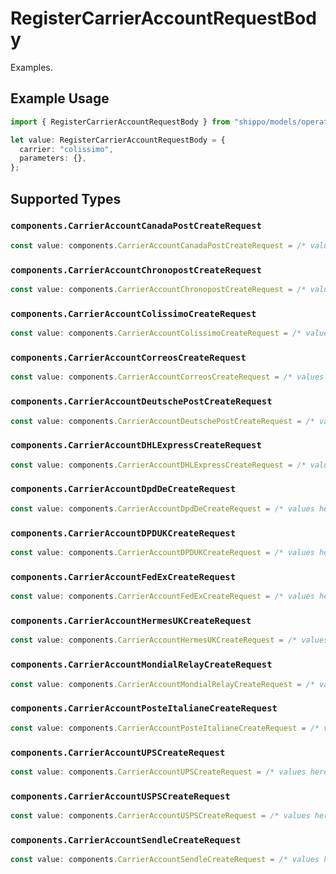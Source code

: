 # RegisterCarrierAccountRequestBody

Examples.

## Example Usage

```typescript
import { RegisterCarrierAccountRequestBody } from "shippo/models/operations";

let value: RegisterCarrierAccountRequestBody = {
  carrier: "colissimo",
  parameters: {},
};
```

## Supported Types

### `components.CarrierAccountCanadaPostCreateRequest`

```typescript
const value: components.CarrierAccountCanadaPostCreateRequest = /* values here */
```

### `components.CarrierAccountChronopostCreateRequest`

```typescript
const value: components.CarrierAccountChronopostCreateRequest = /* values here */
```

### `components.CarrierAccountColissimoCreateRequest`

```typescript
const value: components.CarrierAccountColissimoCreateRequest = /* values here */
```

### `components.CarrierAccountCorreosCreateRequest`

```typescript
const value: components.CarrierAccountCorreosCreateRequest = /* values here */
```

### `components.CarrierAccountDeutschePostCreateRequest`

```typescript
const value: components.CarrierAccountDeutschePostCreateRequest = /* values here */
```

### `components.CarrierAccountDHLExpressCreateRequest`

```typescript
const value: components.CarrierAccountDHLExpressCreateRequest = /* values here */
```

### `components.CarrierAccountDpdDeCreateRequest`

```typescript
const value: components.CarrierAccountDpdDeCreateRequest = /* values here */
```

### `components.CarrierAccountDPDUKCreateRequest`

```typescript
const value: components.CarrierAccountDPDUKCreateRequest = /* values here */
```

### `components.CarrierAccountFedExCreateRequest`

```typescript
const value: components.CarrierAccountFedExCreateRequest = /* values here */
```

### `components.CarrierAccountHermesUKCreateRequest`

```typescript
const value: components.CarrierAccountHermesUKCreateRequest = /* values here */
```

### `components.CarrierAccountMondialRelayCreateRequest`

```typescript
const value: components.CarrierAccountMondialRelayCreateRequest = /* values here */
```

### `components.CarrierAccountPosteItalianeCreateRequest`

```typescript
const value: components.CarrierAccountPosteItalianeCreateRequest = /* values here */
```

### `components.CarrierAccountUPSCreateRequest`

```typescript
const value: components.CarrierAccountUPSCreateRequest = /* values here */
```

### `components.CarrierAccountUSPSCreateRequest`

```typescript
const value: components.CarrierAccountUSPSCreateRequest = /* values here */
```

### `components.CarrierAccountSendleCreateRequest`

```typescript
const value: components.CarrierAccountSendleCreateRequest = /* values here */
```

